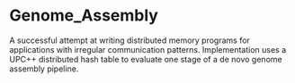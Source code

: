 # Genome_Assembly
A successful attempt at writing distributed memory programs for applications with irregular communication patterns. Implementation uses a UPC++ distributed hash table to evaluate one stage of a de novo genome assembly pipeline.
